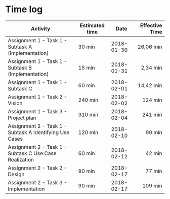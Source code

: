 # Time log

|Activity                                                                                   | Estimated time   | Date          | Effective Time |
| ---                                                                                       | ---              | ---           | ---:           |
| Assignment 1 - Task 1 - Subtask A (Implementation)                                        | 30 min           | 2018-01-30    | 26,06 min      |
| Assignment 1 - Task 1 - Subtask B (Implementation)                                        | 15 min           | 2018-01-31    | 2,34 min       |
| Assignment 1 - Task 1 - Subtask C                                                         | 60 min           | 2018-02-01    | 14,42 min      |
| Assignment 1 - Task 2 - Vision                                                            | 240 min          | 2018-02-02    | 124 min        |
| Assignment 1 - Task 3 - Project plan                                                      | 310 min          | 2018-02-04    | 241 min        |
| Assignment 2 - Task 1 - Subtask A Identifying Use Cases                                   | 120 min          | 2018-02-10    | 90 min         |
| Assignment 2 - Task 1 - Subtask C Use Case Realization                                    | 60 min           | 2018-02-12    | 42 min         |
| Assignment 2 - Task 2 - Design                                                            | 90 min           | 2018-02-17    | 77 min         |
| Assignment 2 - Task 3 - Implementation                                                    | 90 min           | 2018-02-17    | 109 min        |
